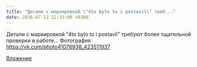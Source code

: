 ```yaml
---
title: "Детали с маркировкой \"4to bylo to i postavil\" треб..."
date: 2016-07-12 22:33:00 +0300
---
```


Детали с маркировкой "4to bylo to i postavil" требуют более тщательной проверки в работе...
Фотография
https://vk.com/photo41076938_423511937

[Вложение](https://vk.com/photo41076938_423511937)
